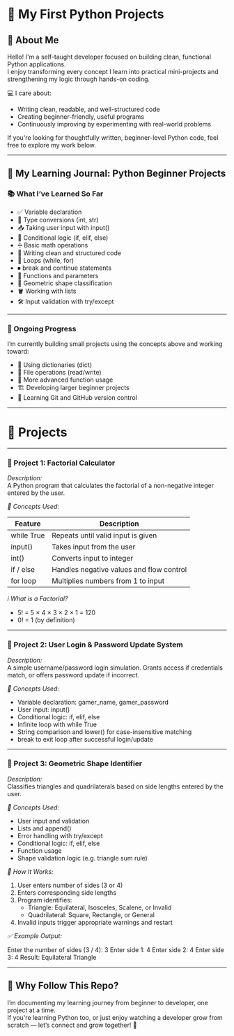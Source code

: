 # 🐍 My First Python Projects

## 👋 About Me

Hello! I'm a self-taught developer focused on building clean, functional Python applications.  
I enjoy transforming every concept I learn into practical mini-projects and strengthening my logic through hands-on coding.

💻 I care about:
- Writing clean, readable, and well-structured code  
- Creating beginner-friendly, useful programs  
- Continuously improving by experimenting with real-world problems  

If you're looking for thoughtfully written, beginner-level Python code, feel free to explore my work below.

---

## 🧠 My Learning Journal: Python Beginner Projects

### 📚 What I’ve Learned So Far

- ✅ Variable declaration  
- 🔢 Type conversions (int, str)  
- 📥 Taking user input with input()  
- 🔄 Conditional logic (if, elif, else)  
- ➗ Basic math operations  
- 🧼 Writing clean and structured code  
- 🔁 Loops (while, for)  
- ⏹ break and continue statements  
- 🧮 Functions and parameters  
- 📐 Geometric shape classification  
- 🪣 Working with lists  
- 🛠 Input validation with try/except

---

### 🚧 Ongoing Progress

I’m currently building small projects using the concepts above and working toward:

- 🔎 Using dictionaries (dict)  
- 💾 File operations (read/write)  
- 🧠 More advanced function usage  
- 🏗 Developing larger beginner projects  
- 📁 Learning Git and GitHub version control  

---

# 📂 Projects

---

### 📌 Project 1: Factorial Calculator

*Description:*  
A Python program that calculates the factorial of a non-negative integer entered by the user.

*🧠 Concepts Used:*

| Feature        | Description                                       |
|----------------|---------------------------------------------------|
| while True   | Repeats until valid input is given                |
| input()      | Takes input from the user                         |
| int()        | Converts input to integer                         |
| if / else    | Handles negative values and flow control          |
| for loop     | Multiplies numbers from 1 to input                |

*ℹ What is a Factorial?*

- 5! = 5 × 4 × 3 × 2 × 1 = 120  
- 0! = 1 (by definition)

---

### 📌 Project 2: User Login & Password Update System

*Description:*  
A simple username/password login simulation. Grants access if credentials match, or offers password update if incorrect.

*🧠 Concepts Used:*

- Variable declaration: gamer_name, gamer_password  
- User input: input()  
- Conditional logic: if, elif, else  
- Infinite loop with while True  
- String comparison and lower() for case-insensitive matching  
- break to exit loop after successful login/update

---

### 📌 Project 3: Geometric Shape Identifier

*Description:*  
Classifies triangles and quadrilaterals based on side lengths entered by the user.

*🧠 Concepts Used:*

- User input and validation  
- Lists and append()  
- Error handling with try/except  
- Conditional logic: if, elif, else  
- Function usage  
- Shape validation logic (e.g. triangle sum rule)

*📌 How It Works:*

1. User enters number of sides (3 or 4)  
2. Enters corresponding side lengths  
3. Program identifies:
   - Triangle: Equilateral, Isosceles, Scalene, or Invalid  
   - Quadrilateral: Square, Rectangle, or General  
4. Invalid inputs trigger appropriate warnings and restart

*✅ Example Output:*

Enter the number of sides (3 / 4): 3
Enter side 1: 4
Enter side 2: 4
Enter side 3: 4
Result: Equilateral Triangle

---

## 🚀 Why Follow This Repo?

I’m documenting my learning journey from beginner to developer, one project at a time.  
If you're learning Python too, or just enjoy watching a developer grow from scratch — let’s connect and grow together! 🌱

